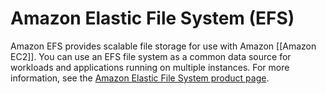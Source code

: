 
# Amazon Elastic File System (EFS)

Amazon EFS provides scalable file storage for use with Amazon [[Amazon EC2]]. You can use an EFS file system as a common data source for workloads and applications running on multiple instances. For more information, see the [Amazon Elastic File System product page](https://aws.amazon.com/efs).